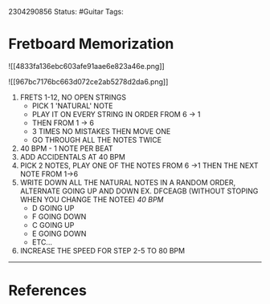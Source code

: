 2304290856
	Status: #Guitar
		Tags: 


# Fretboard Memorization

![[4833fa136ebc603afe91aae6e823a46e.png]]


![[967bc7176bc663d072ce2ab5278d2da6.png]]

1. FRETS 1-12, NO OPEN STRINGS
	- PICK 1 'NATURAL' NOTE
	- PLAY IT ON EVERY STRING IN ORDER FROM 6 -> 1
	- THEN FROM 1 -> 6
	- 3 TIMES NO MISTAKES THEN MOVE ONE
	- GO THROUGH ALL THE NOTES TWICE
2. 40 BPM - 1 NOTE PER BEAT
3. ADD ACCIDENTALS AT 40 BPM
4. PICK 2 NOTES, PLAY ONE OF THE NOTES FROM 6 ->1 THEN THE NEXT NOTE FROM 1->6
5. WRITE DOWN ALL THE NATURAL NOTES IN A RANDOM ORDER, ALTERNATE GOING UP AND DOWN EX. DFCEAGB (WITHOUT STOPING WHEN YOU CHANGE THE NOTEE) *40 BPM*
	- D GOING UP 
	- F GOING DOWN
	- C GOING UP
	- E GOING DOWN
	- ETC...
6. INCREASE THE SPEED FOR STEP 2-5 TO 80 BPM


---
# References